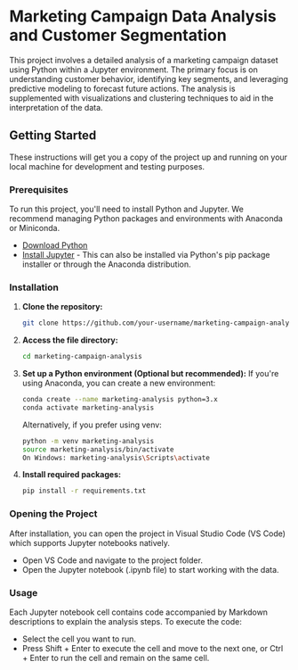 # Marketing Campaign Data Analysis and Customer Segmentation

This project involves a detailed analysis of a marketing campaign dataset using Python within a Jupyter environment. The primary focus is on understanding customer behavior, identifying key segments, and leveraging predictive modeling to forecast future actions. The analysis is supplemented with visualizations and clustering techniques to aid in the interpretation of the data.

## Getting Started

These instructions will get you a copy of the project up and running on your local machine for development and testing purposes.

### Prerequisites

To run this project, you'll need to install Python and Jupyter. We recommend managing Python packages and environments with Anaconda or Miniconda.

- [Download Python](https://www.python.org/downloads/)
- [Install Jupyter](https://jupyter.org/install) - This can also be installed via Python's pip package installer or through the Anaconda distribution.

### Installation

1. **Clone the repository:**
   ```bash
   git clone https://github.com/your-username/marketing-campaign-analysis.git
   ```
2. **Access the file directory:**
   ```bash
   cd marketing-campaign-analysis
   ```
3. **Set up a Python environment (Optional but recommended):**
   If you're using Anaconda, you can create a new environment:
   ```bash
   conda create --name marketing-analysis python=3.x  
   conda activate marketing-analysis
   ```
   Alternatively, if you prefer using venv:
   ```bash
   python -m venv marketing-analysis
   source marketing-analysis/bin/activate  
   On Windows: marketing-analysis\Scripts\activate
   ```
4. **Install required packages:**
   ```bash
   pip install -r requirements.txt
   ```

### Opening the Project

After installation, you can open the project in Visual Studio Code (VS Code) which supports Jupyter notebooks natively.
* Open VS Code and navigate to the project folder.
* Open the Jupyter notebook (.ipynb file) to start working with the data.

### Usage

Each Jupyter notebook cell contains code accompanied by Markdown descriptions to explain the analysis steps. To execute the code:
* Select the cell you want to run.
* Press Shift + Enter to execute the cell and move to the next one, or Ctrl + Enter to run the cell and remain on the same cell.


